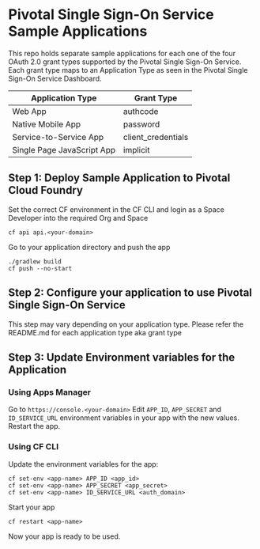# Pivotal Single Sign-On Service Sample Applications

This repo holds separate sample applications for each one of the four OAuth 2.0 grant types supported by the Pivotal Single Sign-On Service. Each grant type maps to an Application Type as seen in the Pivotal Single Sign-On Service Dashboard.

Application Type  | Grant Type
------------- | -------------
Web App  | authcode
Native Mobile App  | password
Service-to-Service App | client_credentials
Single Page JavaScript App | implicit

## Step 1: Deploy Sample Application to Pivotal Cloud Foundry

Set the correct CF environment in the CF CLI and login as a Space Developer into the required Org and Space

    cf api api.<your-domain>
    
Go to your application directory and push the app

    ./gradlew build
    cf push --no-start


## Step 2: Configure your application to use Pivotal Single Sign-On Service
This step may vary depending on your application type. Please refer the README.md for each application type aka grant type

## Step 3: Update Environment variables for the Application

### Using Apps Manager

Go to ```https://console.<your-domain>```
Edit `APP_ID`, `APP_SECRET` and `ID_SERVICE_URL` environment variables in your app with the new values. Restart the app.

### Using CF CLI

Update the environment variables for the app:

    cf set-env <app-name> APP_ID <app_id>
    cf set-env <app-name> APP_SECRET <app_secret>
    cf set-env <app-name> ID_SERVICE_URL <auth_domain>
    
Start your app

    cf restart <app-name>
    
Now your app is ready to be used.
